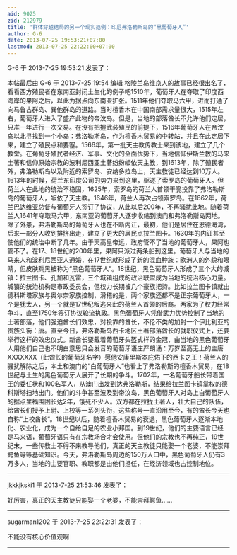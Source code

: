 ```yaml
---
aid: 9025
zid: 212979
title: '群体穿越结局的另一个现实范例：印尼弗洛勒斯岛的“黑葡萄牙人”'
author: G-6
date: 2013-07-25 19:53:21+07:00
lastmod: 2013-07-25 22:22:00+07:00
---
```


G-6 于 2013-7-25 19:53:21 发表了：

本帖最后由 G-6 于 2013-7-25 19:54 编辑 格陵兰岛维京人的故事已经很出名了，看看西方殖民者在东南亚封闭土生化的例子吧1510年，葡萄牙人在夺取了印度西海岸的果阿之后，以此为据点向东南亚扩张。1511年他们夺取马六甲，进而打通了向马鲁古群岛、巽他群岛的道路。当时檀香木在中国南部需求量很大，1515年左右，葡萄牙人进入了盛产此物的帝汶岛。但是，当地的部落酋长不允许他们定居，只准一年进行一次交易。在没有把握武装殖民的前提下，1516年葡萄牙人在帝汶岛以北寻找到一个小岛：弗洛勒斯岛，作为檀香木贸易的中转站，并且在此定居下来，建立了殖民点和要塞。1566年，第一批天主教传教士来到该地，建立了几个教堂。在葡萄牙殖民者经济、军事、文化的全面优势下，当地信仰伊斯兰教的马来土著和信仰原始宗教的波利尼西亚土著纷纷皈依天主教，到1613年，除了殖民者外，弗洛勒斯岛以及附近的索罗岛、安纳多拉岛上，天主教徒已经达到10万人。1613年的时候，荷兰东印度公司的势力来到这里，驱逐了索罗岛的葡萄牙人。但荷兰人在此地的统治不稳固，1625年，索罗岛的荷兰人首领干脆投靠了弗洛勒斯岛的葡萄牙人，皈依了天主教。1646年，荷兰人再次占领索罗岛。在1662年，荷兰巴达维亚总督与葡萄牙人签订了协议，从此以后200年，不再骚扰此地。随着荷兰人1641年夺取马六甲，东南亚的葡萄牙人逐步收缩到澳门和弗洛勒斯岛两地。除了外患，弗洛勒斯岛的葡萄牙人也在不断内讧，最初，他们是居住在恩德海湾，后来一部分人收到排挤出走，建立了更大的居民点拉兰图卡。1630年的内讧甚至使他们的统治中断了几年。由于天高皇帝远，政府管不了当地的葡萄牙人，果阿也管不了。在17、18世纪的200年里，果阿只派过两条船到这里。葡萄牙人与当地的马来人和波利尼西亚人通婚，在17世纪就形成了新的混血种族：欧洲人的外貌和眼睛，但皮肤黝黑被称为“黑色葡萄牙人”。18世纪，黑色葡萄牙人形成了三个大的城镇：拉兰图卡、孔加和瓦雷，三个城镇组成的政治联盟成为当地的统治核心力量。城镇的统治机构是市政委员会，但权力长期被几个豪族把持。比如拉兰图卡镇就由德科斯塔家族与奥尔奈家族控制，滑稽的是，两个家族还都不是正宗葡萄牙人，一个是犹太人，另一个就是17世纪叛逃来此的荷兰人首领的后裔。两家为了权力经常争斗，直至1750年签订协议轮流执政。黑色葡萄牙人凭借武力优势控制了当地的土著部落，他们强迫酋长们效忠，对投靠的酋长，不伦不类的加封一个伊比利亚的贵族头衔：唐。直至今日，弗洛勒斯岛西卡地区土著部落酋长的就职仪式上，还要举行这样的效忠仪式。新酋长要戴着葡萄牙头盔式样的金冠，由当地的黑色葡萄牙人用他们自己也不明白意思只会发音的葡萄牙语庄严朗诵：万岁至高无上的主唐XXXXXXX（此酋长的葡萄牙名字）愿他安康里斯本庇佑下的西卡之王！荷兰人的骚扰解除之后，本土和澳门的“白葡萄牙人”也看上了弗洛勒斯的檀香木贸易，在18世纪与土生的黑色葡萄牙人展开了长期的争斗。1702年，一名葡萄牙船长带着国王的委任状和100名军人，从澳门出发到达弗洛勒斯，结果给拉兰图卡镇掌权的德科斯塔扫地出门。他们的斗争甚至波及到帝汶岛，黑色葡萄牙人对岛上白葡萄牙人的据点里福围困长达2年，饿死不少人。双方都在拉拢土著人，壮大自己的队伍，给酋长们授予上尉、上校等一系列头衔，这些称号一直沿用至今，有的酋长今天也自称“上校酋长“。18世纪以后，随着檀香木贸易的衰退，黑色葡萄牙人逐渐本地化、农业化，成为一个自给自足的农业小邦国。到19世纪，他们的主要语言已经是马来语，葡萄牙语只有在宗教场合才会使用。但他们的宗教也不再纯正，19世纪末，一些传教士不得不来教导他们，真正的天主教徒只能娶一个老婆，不能崇拜鳄鱼等等基础知识。今天，弗洛勒斯岛周边的150万人口中，黑色葡萄牙人仍有3万多人，当地的主要官职、教职都是由他们担任，在经济领域也占控制地位。

---------

jkkkjkski1 于 2013-7-25 21:53:46 发表了：

好厉害，真正的天主教徒只能娶一个老婆，不能崇拜鳄鱼……

---------

sugarman1202 于 2013-7-25 22:22:31 发表了：

不能没有核心价值观啊

---------

